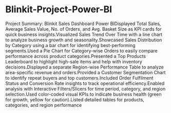 # Blinkit-Project-Power-BI
Project Summary: Blinkit Sales Dashboard Power BIDisplayed Total Sales, Average Sales Value, No. of Orders, and Avg. Basket Size as KPI cards for quick business insights.Visualized Sales Trend Over Time with a line chart to analyze business growth and seasonality.Showcased Sales Distribution by Category using a bar chart for identifying best-performing segments.Used a Pie Chart for Category-wise Orders to easily compare performance across product categories.Presented a Top Products Leaderboard to highlight high-sale items and help with inventory decisions.Displayed a separate Region-wise Performance Table to analyze area-specific revenue and orders.Provided a Customer Segmentation Chart to identify repeat buyers and top customers.Included Order Fulfilment Status and Conversion Rate insights to track operational efficiency.Enabled analysis with Interactive Filters/Slicers for time period, category, and region selection.Used color-coded visual KPIs to indicate business health (green for growth, yellow for caution).Listed detailed tables for products, categories, and region performance
